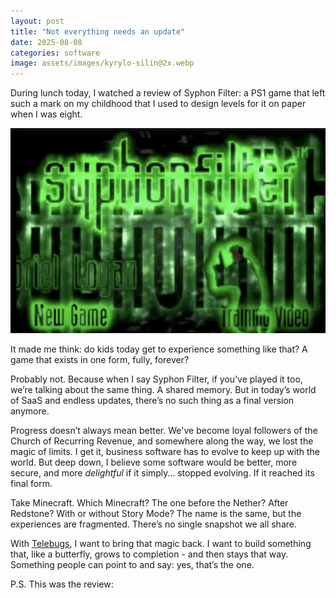 ```yaml
---
layout: post
title: "Not everything needs an update"
date: 2025-08-08
categories: software
image: assets/images/kyrylo-silin@2x.webp
---
```


During lunch today, I watched a review of Syphon Filter: a PS1 game that left
such a mark on my childhood that I used to design levels for it on paper when I
was eight.

![Syphon Filter main menu](/assets/images/posts/not-everything-needs-an-update/01.webp)

It made me think: do kids today get to experience something like that? A game
that exists in one form, fully, forever?

Probably not. Because when I say Syphon Filter, if you’ve played it too, we’re
talking about the same thing. A shared memory. But in today’s world of SaaS and
endless updates, there’s no such thing as a final version anymore.

Progress doesn’t always mean better. We've become loyal followers of the Church
of Recurring Revenue, and somewhere along the way, we lost the magic of limits.
I get it, business software has to evolve to keep up with the world. But deep
down, I believe some software would be better, more secure, and more
_delightful_ if it simply… stopped evolving. If it reached its final form.

Take Minecraft. Which Minecraft? The one before the Nether? After Redstone? With
or without Story Mode? The name is the same, but the experiences are fragmented.
There’s no single snapshot we all share.

With [Telebugs](https://telebugs.com), I want to bring that magic back. I want
to build something that, like a butterfly, grows to completion - and then stays
that way. Something people can point to and say: yes, that’s the one.

P.S. This was the review: [](https://www.youtube.com/watch?v=MJ0YN2Go2Tw)
